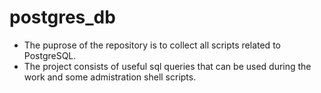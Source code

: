 # postgres_db

* The puprose of the repository is to collect all scripts related to PostgreSQL.
* The project consists of useful sql queries that can be used during the work and some admistration shell scripts. 
